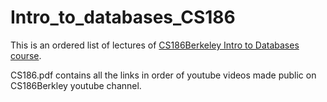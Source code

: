 # Intro_to_databases_CS186
This is an ordered list of lectures of [CS186Berkeley Intro to Databases course](https://www.youtube.com/CS186Berkeley).

CS186.pdf contains all the links in order of youtube videos made public on CS186Berkley youtube channel.
